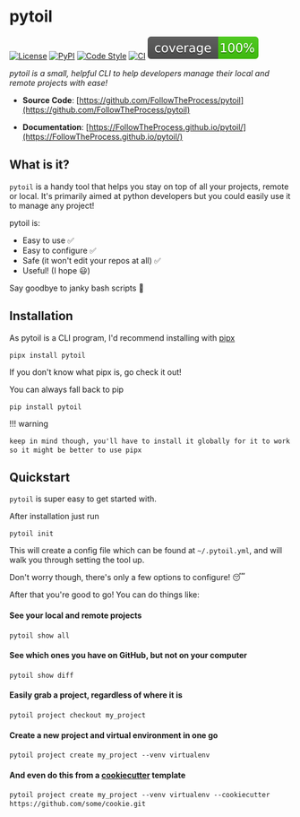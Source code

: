 # pytoil

[![License](https://img.shields.io/github/license/FollowTheProcess/pytoil)](https://github.com/FollowTheProcess/pytoil)
[![PyPI](https://img.shields.io/pypi/v/pytoil.svg)](https://pypi.python.org/pypi/pytoil)
[![Code Style](https://img.shields.io/badge/code%20style-black-black)](https://github.com/FollowTheProcess/pytoil)
[![CI](https://github.com/FollowTheProcess/pytoil/workflows/CI/badge.svg)](https://github.com/FollowTheProcess/pytoil/actions?query=workflow%3ACI)
[![Coverage](./img/coverage.svg)](https://github.com/FollowTheProcess/pytoil)

*pytoil is a small, helpful CLI to help developers manage their local and remote projects with ease!*

* **Source Code**: [https://github.com/FollowTheProcess/pytoil](https://github.com/FollowTheProcess/pytoil)

* **Documentation**: [https://FollowTheProcess.github.io/pytoil/](https://FollowTheProcess.github.io/pytoil/)

## What is it?

`pytoil` is a handy tool that helps you stay on top of all your projects, remote or local. It's primarily aimed at python developers but you could easily use it to manage any project!

pytoil is:

* Easy to use :white_check_mark:
* Easy to configure :white_check_mark:
* Safe (it won't edit your repos at all) :white_check_mark:
* Useful! (I hope :smiley:)

Say goodbye to janky bash scripts :wave:

## Installation

As pytoil is a CLI program, I'd recommend installing with [pipx]

```shell
pipx install pytoil
```

If you don't know what pipx is, go check it out!

You can always fall back to pip

```shell
pip install pytoil
```

!!! warning

    keep in mind though, you'll have to install it globally for it to work so it might be better to use pipx

## Quickstart

`pytoil` is super easy to get started with.

After installation just run

```shell
pytoil init
```

This will create a config file which can be found at `~/.pytoil.yml`, and will walk you through setting the tool up.

Don't worry though, there's only a few options to configure! :sleeping:

After that you're good to go! You can do things like:

#### See your local and remote projects

```shell
pytoil show all
```

#### See which ones you have on GitHub, but not on your computer

```shell
pytoil show diff
```

#### Easily grab a project, regardless of where it is

```shell
pytoil project checkout my_project
```

#### Create a new project and virtual environment in one go

```shell
pytoil project create my_project --venv virtualenv

```

#### And even do this from a [cookiecutter] template

```shell
pytoil project create my_project --venv virtualenv --cookiecutter https://github.com/some/cookie.git
```

[pipx]: https://pipxproject.github.io/pipx/
[cookiecutter]: https://cookiecutter.readthedocs.io/en/1.7.2/
